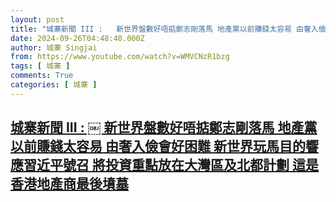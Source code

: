 ```yaml
---
layout: post
title: "城寨新聞 III : ￼ 新世界盤數好唔掂鄭志剛落馬 地產黨以前賺錢太容易 由奢入儉會好困難 新世界玩馬目的響應習近平號召 將投資重點放在大灣區及北都計劃 這是香港地產商最後墳墓"
date: 2024-09-26T04:48:40.000Z
author: 城寨 Singjai
from: https://www.youtube.com/watch?v=WMVCNzR1bzg
tags: [ 城寨 ]
comments: True
categories: [ 城寨 ]
---
```

<!--1727326120000-->
[城寨新聞 III : ￼ 新世界盤數好唔掂鄭志剛落馬 地產黨以前賺錢太容易 由奢入儉會好困難 新世界玩馬目的響應習近平號召 將投資重點放在大灣區及北都計劃 這是香港地產商最後墳墓](https://www.youtube.com/watch?v=WMVCNzR1bzg)
------

<div>

</div>
